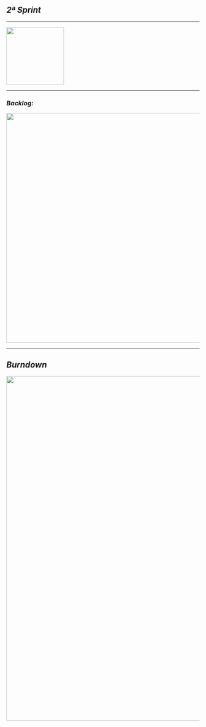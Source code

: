 ## *2ª Sprint*

----

<img src="https://github.com/apibanco/Vigilant/blob/main/Sprints/2ª%20Sprint/Img/Vigilant.png" width="150px" >

----

### *Backlog:*
<img src="https://github.com/apibanco/Vigilant/blob/main/Sprints/2ª%20Sprint/Img/Captura%20de%20Tela%20(999).png" width="600px" >

----

## *Burndown*
<img src="https://github.com/apibanco/Vigilant/blob/main/Sprints/2ª%20Sprint/Img/Captura%20de%20Tela%20(1002).png" width="900px">
